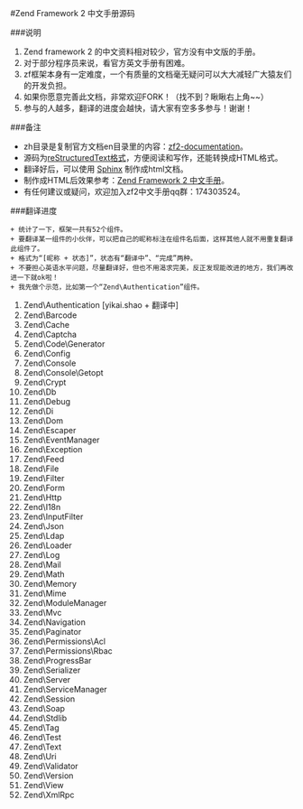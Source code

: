 #Zend Framework 2 中文手册源码

###说明

1. Zend framework 2 的中文资料相对较少，官方没有中文版的手册。
2. 对于部分程序员来说，看官方英文手册有困难。
3. zf框架本身有一定难度，一个有质量的文档毫无疑问可以大大减轻广大猿友们的开发负担。
4. 如果你愿意完善此文档，非常欢迎FORK！（找不到？瞅瞅右上角~~）
5. 参与的人越多，翻译的进度会越快，请大家有空多多参与！谢谢！

###备注
	
+ zh目录是复制官方文档en目录里的内容：[zf2-documentation](https://github.com/zendframework/zf2-documentation/tree/master/docs/languages/en)。
+ 源码为[reStructuredText格式](http://sphinx-doc.org/rest.html#rst-primer)，方便阅读和写作，还能转换成HTML格式。
+ 翻译好后，可以使用 [Sphinx](http://sphinx-doc.org/) 制作成html文档。
+ 制作成HTML后效果参考：[Zend Framework 2 中文手册](http://shaoyikai.github.io)。
+ 有任何建议或疑问，欢迎加入zf2中文手册qq群：174303524。

###翻译进度

	+ 统计了一下，框架一共有52个组件。
	+ 要翻译某一组件的小伙伴，可以把自己的昵称标注在组件名后面，这样其他人就不用重复翻译此组件了。
	+ 格式为“[昵称 + 状态]”，状态有“翻译中”、“完成”两种。
	+ 不要担心英语水平问题，尽量翻译好，但也不用渴求完美，反正发现能改进的地方，我们再改进一下就ok啦！
	+ 我先做个示范，比如第一个“Zend\Authentication”组件。
 
1.  Zend\Authentication	[yikai.shao + 翻译中]
2.  Zend\Barcode		
3.  Zend\Cache
4.  Zend\Captcha
5.  Zend\Code\Generator
6.  Zend\Config
7.  Zend\Console
8.  Zend\Console\Getopt
9.  Zend\Crypt
10. Zend\Db
11. Zend\Debug
12. Zend\Di
13. Zend\Dom
14. Zend\Escaper
15. Zend\EventManager
16. Zend\Exception
17. Zend\Feed
18. Zend\File
19. Zend\Filter
20. Zend\Form
21. Zend\Http
22. Zend\I18n
23. Zend\InputFilter
24. Zend\Json
25. Zend\Ldap
26. Zend\Loader
27. Zend\Log
28. Zend\Mail
29. Zend\Math
30. Zend\Memory
31. Zend\Mime
32. Zend\ModuleManager
33. Zend\Mvc
34. Zend\Navigation
35. Zend\Paginator
36. Zend\Permissions\Acl
37. Zend\Permissions\Rbac
38. Zend\ProgressBar
39. Zend\Serializer
40. Zend\Server
41. Zend\ServiceManager
42. Zend\Session
43. Zend\Soap
44. Zend\Stdlib
45. Zend\Tag
46. Zend\Test
47. Zend\Text
48. Zend\Uri
49. Zend\Validator
50. Zend\Version
51. Zend\View
52. Zend\XmlRpc
